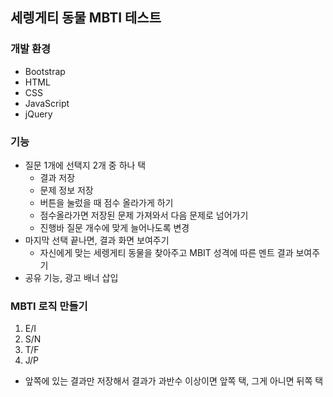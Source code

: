 ## 세렝게티 동물 MBTI 테스트

### 개발 환경

- Bootstrap
- HTML
- CSS
- JavaScript
- jQuery

### 기능

- 질문 1개에 선택지 2개 중 하나 택
  - 결과 저장
  - 문제 정보 저장
  - 버튼을 눌렀을 때 점수 올라가게 하기
  - 점수올라가면 저장된 문제 가져와서 다음 문제로 넘어가기
  - 진행바 질문 개수에 맞게 늘어나도록 변경  
- 마지막 선택 끝나면, 결과 화면 보여주기
  - 자신에게 맞는 세렝게티 동물을 찾아주고 MBIT 성격에 따른 멘트 결과 보여주기
- 공유 기능, 광고 배너 삽입

### MBTI 로직 만들기

1. E/I
2. S/N
3. T/F
4. J/P

- 앞쪽에 있는 결과만 저장해서 결과가 과반수 이상이면 앞쪽 택, 그게 아니면 뒤쪽 택
